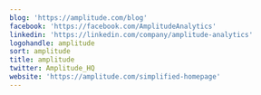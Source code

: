 ```yaml
---
blog: 'https://amplitude.com/blog'
facebook: 'https://facebook.com/AmplitudeAnalytics'
linkedin: 'https://linkedin.com/company/amplitude-analytics'
logohandle: amplitude
sort: amplitude
title: amplitude
twitter: Amplitude_HQ
website: 'https://amplitude.com/simplified-homepage'
---
```

